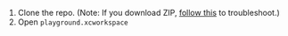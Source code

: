 1. Clone the repo.
   (Note: If you download ZIP, [follow this](https://apple.stackexchange.com/questions/228449/xcode-problem-couldnt-load-settings-from-contents-xcplayground) to troubleshoot.)
2. Open `playground.xcworkspace`
